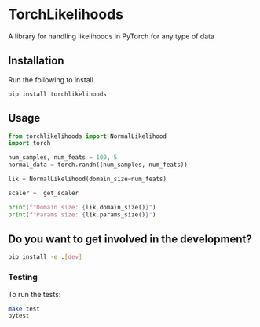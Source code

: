 # TorchLikelihoods

A library for handling likelihoods in PyTorch for any type of data



## Installation

Run the following to install

```
pip install torchlikelihoods
```

## Usage

```python
from torchlikelihoods import NormalLikelihood
import torch

num_samples, num_feats = 100, 5
normal_data = torch.randn((num_samples, num_feats))

lik = NormalLikelihood(domain_size=num_feats)

scaler =  get_scaler

print(f"Domain size: {lik.domain_size()}")
print(f"Params size: {lik.params_size()}")
```


## Do you want to get involved in the development?

```bash
pip install -e .[dev]
```



### Testing
To run the tests:

```bash
make test
pytest
```